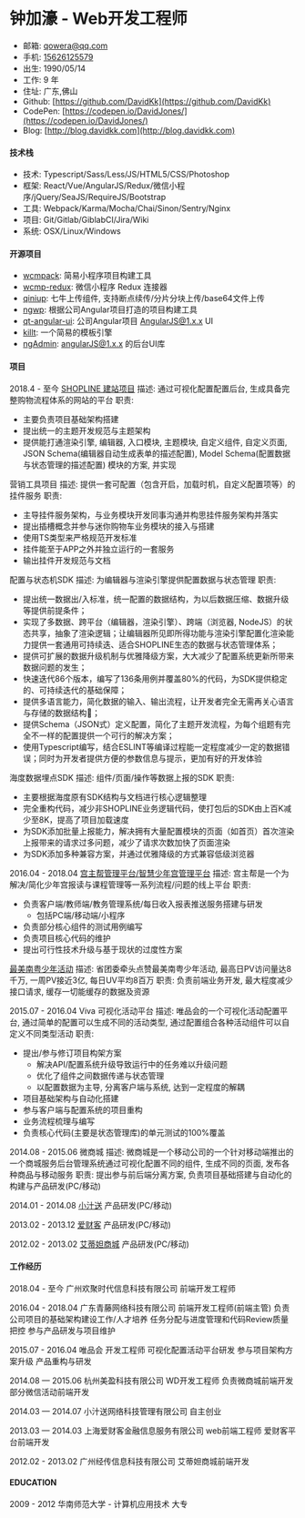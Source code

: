 # 钟加濠 - Web开发工程师

- 邮箱: [qowera@qq.com](mailto:qowera@qq.com)
- 手机: [15626125579](tel:+15626125579)
- 出生: 1990/05/14
- 工作: 9 年
- 住址: 广东,佛山
- Github: [https://github.com/DavidKk](https://github.com/DavidKk)
- CodePen: [https://codepen.io/DavidJones/](https://codepen.io/DavidJones/)
- Blog: [http://blog.davidkk.com](http://blog.davidkk.com)

#### 技术栈

- 技术: Typescript/Sass/Less/JS/HTML5/CSS/Photoshop
- 框架: React/Vue/AngularJS/Redux/微信小程序/jQuery/SeaJS/RequireJS/Bootstrap
- 工具: Webpack/Karma/Mocha/Chai/Sinon/Sentry/Nginx
- 项目: Git/Gitlab/GiblabCI/Jira/Wiki
- 系统: OSX/Linux/Windows

#### 开源项目

- [wcmpack](https://github.com/DavidKk/wcmpack): 简易小程序项目构建工具
- [wcmp-redux](https://github.com/DavidKk/wcmp-redux): 微信小程序 Redux 连接器
- [qiniup](https://github.com/DavidKk/qiniu-uploader): 七牛上传组件, 支持断点续传/分片分块上传/base64文件上传
- [ngwp](https://github.com/DavidKk/ngwp): 根据公司Angular项目打造的项目构建工具
- [qt-angular-ui](https://github.com/61qt/qt-angular-ui): 公司Angular项目 AngularJS@1.x.x UI
- [killt](https://github.com/DavidKk/killt): 一个简易的模板引擎
- [ngAdmin](https://github.com/DavidKk/ngAdmin): angularJS@1.x.x 的后台UI库


#### 项目
2018.4 - 至今
[SHOPLINE 建站项目](https://shoplineapp.com/)
描述: 通过可视化配置配置后台, 生成具备完整购物流程体系的网站的平台
职责:
  - 主要负责项目基础架构搭建
  - 提出统一的主题开发规范与主题架构
  - 提供能打通渲染引擎, 编辑器, 入口模块, 主题模块, 自定义组件, 自定义页面, JSON Schema(编辑器自动生成表单的描述配置), Model Schema(配置数据与状态管理的描述配置) 模块的方案, 并实现

营销工具项目
描述: 提供一套可配置（包含开启，加载时机，自定义配置项等）的挂件服务
职责:
  - 主导挂件服务架构，与业务模块开发同事沟通并构思挂件服务架构并落实
  - 提出插槽概念并参与迷你购物车业务模块的接入与搭建
  - 使用TS类型来严格规范开发标准
  - 挂件能至于APP之外并独立运行的一套服务
  - 输出挂件开发规范与文档

配置与状态机SDK
描述: 为编辑器与渲染引擎提供配置数据与状态管理
职责:
  - 提出统一数据出/入标准，统一配置的数据结构，为以后数据压缩、数据升级等提供前提条件；
  - 实现了多数据、跨平台（编辑器，渲染引擎）、跨端（浏览器, NodeJS）的状态共享，抽象了渲染逻辑；让编辑器所见即所得功能与渲染引擎配置化渲染能力提供一套通用可持续迭、适合SHOPLINE生态的数据与状态管理体系；
  - 提供可扩展的数据升级机制与优雅降级方案，大大减少了配置系统更新所带来数据问题的发生；
  - 快速迭代86个版本，编写了136条用例并覆盖80%的代码，为SDK提供稳定的、可持续迭代的基础保障；
  - 提供多语言能力，简化数据的输入、输出流程，让开发者完全无需再关心语言与存储的数据结构；
  - 提供Schema（JSON式）定义配置，简化了主题开发流程，为每个组题有完全不一样的配置提供一个可行的解决方案；
  - 使用Typescript编写，结合ESLINT等编译过程能一定程度减少一定的数据错误；同时为开发者提供方便的参数信息与提示，更加有好的开发体验

海度数据埋点SDK
描述: 组件/页面/操作等数据上报的SDK
职责: 
  - 主要根据海度原有SDK结构与文档进行核心逻辑整理
  - 完全重构代码，减少非SHOPLINE业务逻辑代码，使打包后的SDK由上百K减少至8K，提高了项目加载速度
  - 为SDK添加批量上报能力，解决拥有大量配置模块的页面（如首页）首次渲染上报带来的请求过多问题，减少了请求次数加快了页面渲染
  - 为SDK添加多种兼容方案，并通过优雅降级的方式兼容低级浏览器

2016.04 - 2018.04
[宫主帮管理平台/智慧少年宫管理平台](https://zhsng.m.61qt.cn/)
描述: 宫主帮是一个为解决/简化少年宫报读与课程管理等一系列流程/问题的线上平台
职责:
  - 负责客户端/教师端/教务管理系统/每日收入报表推送服务搭建与研发
    + 包括PC端/移动端/小程序
  - 负责部分核心组件的测试用例编写
  - 负责项目核心代码的维护
  - 提出可行性技术升级与基于现状的过度性方案

[最美南粤少年活动](http://zmnysn.61qt.cn)
描述: 省团委牵头点赞最美南粤少年活动, 最高日PV访问量达8千万, 一周PV接近3亿, 每日UV平均8百万
职责: 负责前端业务开发, 最大程度减少接口请求, 缓存一切能缓存的数据及资源

2015.07 - 2016.04
Viva 可视化活动平台
描述: 唯品会的一个可视化活动配置平台, 通过简单的配置可以生成不同的活动类型, 通过配置组合各种活动组件可以自定义不同类型活动
职责:
  - 提出/参与修订项目构架方案
    + 解决API/配置系统升级导致运行中的任务难以升级问题
    + 优化了组件之间数据传递与状态管理
    + 以配置数据为主导, 分离客户端与系统, 达到一定程度的解耦
  - 项目基础架构与自动化搭建
  - 参与客户端与配置系统的项目重构
  - 业务流程梳理与编写
  - 负责核心代码(主要是状态管理库)的单元测试的100%覆盖

2014.08 - 2015.06
微商城
描述: 微商城是一个移动公司的一个针对移动端推出的一个商城服务后台管理系统通过可视化配置不同的组件, 生成不同的页面, 发布各种商品与移动服务
职责: 提出参与前后端分离方案, 负责项目基础搭建与自动化的构建与产品研发(PC/移动)

2014.01 - 2014.08
[小汁送](http://www.xiaozhisong.com)
产品研发(PC/移动)

2013.02 - 2013.12
[爱财客](http://www.aicaike.com)
产品研发(PC/移动)

2012.02 - 2013.02
[艾蒂妲商城](http://www.atido.net)
产品研发(PC/移动)


#### 工作经历
2018.04 - 至今
广州欢聚时代信息科技有限公司
前端开发工程师

2016.04 - 2018.04
广东青藤网络科技有限公司
前端开发工程师(前端主管)
负责公司项目的基础架构建设工作/人才培养
任务分配与进度管理和代码Review质量把控
参与产品研发与项目维护

2015.07 - 2016.04
唯品会
开发工程师
可视化配置活动平台研发
参与项目架构方案升级
产品重构与研发

2014.08 — 2015.06
杭州美盈科技有限公司
WD开发工程师
负责微商城前端开发
部分微信活动前端开发

2014.03 — 2014.07
小汁送网络科技管理有限公司
自主创业

2013.03 — 2014.03
上海爱财客金融信息服务有限公司
web前端工程师
爱财客平台前端开发

2012.02 - 2013.02
广州经传信息科技有限公司
艾蒂妲商城前端开发


#### EDUCATION
2009 - 2012
华南师范大学 - 计算机应用技术
大专
